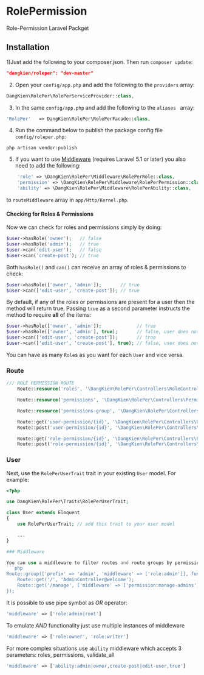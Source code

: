 # RolePermission
Role-Permission Laravel Packget


## Installation

1)Just add the following to your composer.json. Then run `composer update`:

```json
"dangkien/roleper": "dev-master"
```

2) Open your `config/app.php` and add the following to the `providers` array:

```php
DangKien\RolePer\RolePerServiceProvider::class,
```

3) In the same `config/app.php` and add the following to the `aliases ` array: 

```php
'RolePer'   => DangKien\RolePer\RolePerFacade::class,
```

4) Run the command below to publish the package config file `config/roleper.php`:

```shell
php artisan vendor:publish
```

5)  If you want to use [Middleware](#middleware) (requires Laravel 5.1 or later) you also need to add the following:

```php
    'role' => \DangKien\RolePer\Middleware\RolePerRole::class,
    'permission' => \DangKien\RolePer\Middleware\RolePerPermission::class,
    'ability' => \DangKien\RolePer\Middleware\RolePerAbility::class,
```

to `routeMiddleware` array in `app/Http/Kernel.php`.


#### Checking for Roles & Permissions

Now we can check for roles and permissions simply by doing:

```php
$user->hasRole('owner');   // false
$user->hasRole('admin');   // true
$user->can('edit-user');   // false
$user->can('create-post'); // true
```

Both `hasRole()` and `can()` can receive an array of roles & permissions to check:

```php
$user->hasRole(['owner', 'admin']);       // true
$user->can(['edit-user', 'create-post']); // true
```

By default, if any of the roles or permissions are present for a user then the method will return true.
Passing `true` as a second parameter instructs the method to require **all** of the items:

```php
$user->hasRole(['owner', 'admin']);             // true
$user->hasRole(['owner', 'admin'], true);       // false, user does not have admin role
$user->can(['edit-user', 'create-post']);       // true
$user->can(['edit-user', 'create-post'], true); // false, user does not have edit-user permission
```

You can have as many `Role`s as you want for each `User` and vice versa.

### Route
```php
/// ROLE PERMISSION ROUTE
    Route::resource('roles', '\DangKien\RolePer\Controllers\RoleController');

    Route::resource('permissions', '\DangKien\RolePer\Controllers\PermissionController');

    Route::resource('permissions-group', '\DangKien\RolePer\Controllers\PermissionGroupController');

    Route::get('user-permission/{id}', '\DangKien\RolePer\Controllers\UserRoleController@index')->name('user-permission.index');
    Route::post('user-permission/{id}', '\DangKien\RolePer\Controllers\UserRoleController@store')->name('user-permission.store');

    Route::get('role-permission/{id}', '\DangKien\RolePer\Controllers\RolePermissionController@index')->name('roles-permission.index');
    Route::post('role-permission/{id}', '\DangKien\RolePer\Controllers\RolePermissionController@store')->name('roles-permission.store');
```

### User

Next, use the `RolePerUserTrait` trait in your existing `User` model. For example:

```php
<?php

use DangKien\RolePer\Traits\RolePerUserTrait;

class User extends Eloquent
{
    use RolePerUserTrait; // add this trait to your user model

    ...
}

### Middleware

You can use a middleware to filter routes and route groups by permission or role
```php
Route::group(['prefix' => 'admin', 'middleware' => ['role:admin']], function() {
    Route::get('/', 'AdminController@welcome');
    Route::get('/manage', ['middleware' => ['permission:manage-admins'], 'uses' => 'AdminController@manageAdmins']);
});
```

It is possible to use pipe symbol as *OR* operator:
```php
'middleware' => ['role:admin|root']
```

To emulate *AND* functionality just use multiple instances of middleware
```php
'middleware' => ['role:owner', 'role:writer']
```

For more complex situations use `ability` middleware which accepts 3 parameters: roles, permissions, validate_all
```php
'middleware' => ['ability:admin|owner,create-post|edit-user,true']
```


